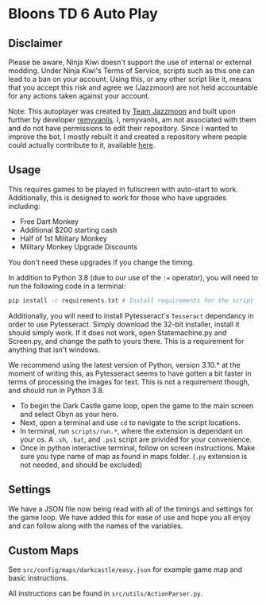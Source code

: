 # Bloons TD 6 Auto Play

## Disclaimer

Please be aware, Ninja Kiwi doesn't support the use of internal or external modding. Under Ninja Kiwi's Terms of Service, scripts such as this one can lead to a ban on your account. Using this, or any other script like it, means that you accept this risk and agree we (Jazzmoon) are not held accountable for any actions taken against your account.

Note: This autoplayer was created by [Team Jazzmoon](https://github.com/Jazzmoon/btd6_autoplay) and built upon further by developer [remyvanlis](https://github.com/remyvanlis). I, remyvanlis, am not associated with them and do not have permissions to edit their repository. Since I wanted to improve the bot, I mostly rebuilt it and created a repository where people could actually contribute to it, available [here](https://github.com/remyvanlis/btd6-bot).

## Usage

This requires games to be played in fullscreen with auto-start to work.
Additionally, this is designed to work for those who have upgrades including:

- Free Dart Monkey
- Additional $200 starting cash
- Half of 1st Military Monkey
- Military Monkey Upgrade Discounts

You don't need these upgrades if you change the timing.

In addition to Python 3.8 (due to our use of the `:=` operator), you will need to run the following code in a terminal:

```bash
pip install -r requirements.txt # Install requirements for the script
```

Additionally, you will need to install Pytesseract's `Tesseract` dependancy in order to use Pytesseract. Simply download the 32-bit installer, install it should simply work. If it does not work, open Statemachine.py and Screen.py, and change the path to yours there. This is a requirement for anything that isn't windows.

We recommend using the latest version of Python, version 3.10.* at the moment of writing this, as Pytesseract seems to have gotten a bit faster in terms of processing the images for text. This is not a requirement though, and should run in Python 3.8.

- To begin the Dark Castle game loop, open the game to the main screen and select Obyn as your hero.
- Next, open a terminal and use `cd` to navigate to the script locations.
- In terminal, run `scripts/run.*`, where the extension is dependant on your os. A `.sh`, `.bat`, and `.ps1` script are privided for your convenience.
- Once in python interactive terminal, follow on screen instructions. Make sure you type name of map as found in maps folder. (`.py` extension is not needed, and should be excluded)

## Settings

We have a JSON file now being read with all of the timings and settings for the game loop. We have added this for ease of use and hope you all enjoy and can follow along with the names of the variables.

## Custom Maps

See `src/config/maps/darkcastle/easy.json` for example game map and basic instructions.

All instructions can be found in `src/utils/ActionParser.py`.
